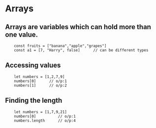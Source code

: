# Arrays
## Arrays are variables which can hold more than one value.
        const fruits = ["banana","apple","grapes"]
        const a1 = [7, "Harry", false]      // can be different types

## Accessing values
        let numbers = [1,2,7,9]
        numbers[0]      // o/p:1
        numbers[1]      // o/p:2

## Finding the length
        let numbers = [1,7,9,21]
        numbers[0]          // o/p:1
        numbers.length      // o/p:4